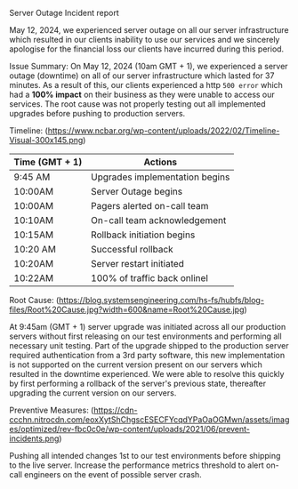 Server Outage Incident report


May 12, 2024, we experienced server outage on all our server infrastructure which resulted in our clients inability to use our services and we sincerely apologise for the financial loss our clients have incurred during this period.

Issue Summary:
On May 12, 2024 (10am GMT + 1), we experienced a server outage (downtime) on all of our server infrastructure which lasted for 37 minutes. As a result of this, our clients experienced a http `500 error` which had a __100% impact__ on their business as they were unable to access our services. The root cause was not properly testing out all implemented upgrades before pushing to production servers.

Timeline:
(https://www.ncbar.org/wp-content/uploads/2022/02/Timeline-Visual-300x145.png)

| Time (GMT + 1) | Actions |
| -------------- | -------- |
| 9:45 AM | Upgrades implementation begins |
| 10:00AM | Server Outage begins |
| 10:00AM | Pagers alerted on-call team |
| 10:10AM | On-call team acknowledgement |
| 10:15AM | Rollback initiation begins |
| 10:20 AM | Successful rollback|
| 10:20AM | Server restart initiated|
| 10:22AM | 100% of traffic back onlineI

Root Cause:
(https://blog.systemsengineering.com/hs-fs/hubfs/blog-files/Root%20Cause.jpg?width=600&name=Root%20Cause.jpg)

At 9:45am (GMT + 1) server upgrade was initiated across all our production servers without first releasing on our test environments and performing all necessary unit testing. Part of the upgrade shipped to the production server required authentication from a 3rd party software, this new implementation is not supported on the current version present on our servers which resulted in the downtime experienced. We were able to resolve this quickly by first performing a rollback of the server's previous state, thereafter upgrading the current version on our servers.

Preventive Measures:
(https://cdn-ccchn.nitrocdn.com/eoxXytShChgscESECFYcqdYPaOaOGMwn/assets/images/optimized/rev-fbc0c0e/wp-content/uploads/2021/06/prevent-incidents.png)

Pushing all intended changes 1st to our test environments before shipping to the live server.
Increase the performance metrics threshold to alert on-call engineers on the event of possible server crash.
